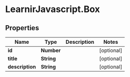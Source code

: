 # LearnirJavascript.Box

## Properties

Name | Type | Description | Notes
------------ | ------------- | ------------- | -------------
**id** | **Number** |  | [optional] 
**title** | **String** |  | [optional] 
**description** | **String** |  | [optional] 


